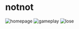 # notnot

![homepage](https://user-images.githubusercontent.com/62360515/110957733-f6749f00-835c-11eb-80b1-bca613a33233.png) ![gameplay](https://user-images.githubusercontent.com/62360515/110957360-97af2580-835c-11eb-89ec-0e166ffd7fe2.png) ![lose](https://user-images.githubusercontent.com/62360515/110957569-c62d0080-835c-11eb-9eb6-1d02602c0259.png)
